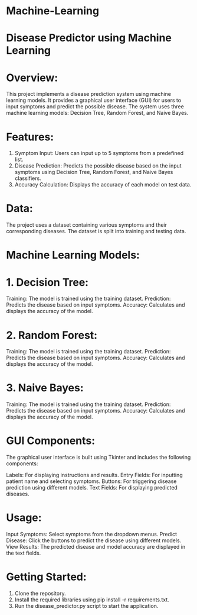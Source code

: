 # Machine-Learning
# Disease Predictor using Machine Learning

# Overview:
This project implements a disease prediction system using machine learning models. 
It provides a graphical user interface (GUI) for users to input symptoms and predict the possible disease. 
The system uses three machine learning models: Decision Tree, Random Forest, and Naive Bayes.

# Features:
1. Symptom Input: Users can input up to 5 symptoms from a predefined list.
2. Disease Prediction: Predicts the possible disease based on the input symptoms using Decision Tree, Random Forest, and Naive Bayes classifiers.
3. Accuracy Calculation: Displays the accuracy of each model on test data.

# Data:
The project uses a dataset containing various symptoms and their corresponding diseases. The dataset is split into training and testing data.

# Machine Learning Models:
  # 1. Decision Tree:
Training: The model is trained using the training dataset.
Prediction: Predicts the disease based on input symptoms.
Accuracy: Calculates and displays the accuracy of the model.
  # 2. Random Forest:
Training: The model is trained using the training dataset.
Prediction: Predicts the disease based on input symptoms.
Accuracy: Calculates and displays the accuracy of the model.
  # 3. Naive Bayes:
Training: The model is trained using the training dataset.
Prediction: Predicts the disease based on input symptoms.
Accuracy: Calculates and displays the accuracy of the model.

# GUI Components:
The graphical user interface is built using Tkinter and includes the following components:

Labels: For displaying instructions and results.
Entry Fields: For inputting patient name and selecting symptoms.
Buttons: For triggering disease prediction using different models.
Text Fields: For displaying predicted diseases.

# Usage: 
Input Symptoms: Select symptoms from the dropdown menus.
Predict Disease: Click the buttons to predict the disease using different models.
View Results: The predicted disease and model accuracy are displayed in the text fields.

# Getting Started:
1. Clone the repository.
2. Install the required libraries using pip install -r requirements.txt.
3. Run the disease_predictor.py script to start the application.
